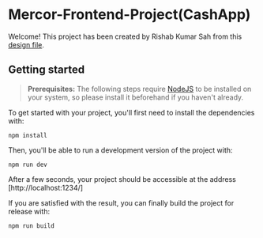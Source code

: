 # Mercor-Frontend-Project(CashApp)

Welcome! This project has been created by Rishab Kumar Sah from this [design file](https://www.figma.com/file/jW1S1oR0ClbGPadIsYx6Dm/Mercor-Frontend-Project).

## Getting started

> **Prerequisites:**
> The following steps require [NodeJS](https://nodejs.org/en/) to be installed on your system, so please
> install it beforehand if you haven't already.

To get started with your project, you'll first need to install the dependencies with:

```
npm install
```

Then, you'll be able to run a development version of the project with:

```
npm run dev
```

After a few seconds, your project should be accessible at the address
[http://localhost:1234/]


If you are satisfied with the result, you can finally build the project for release with:

```
npm run build
```